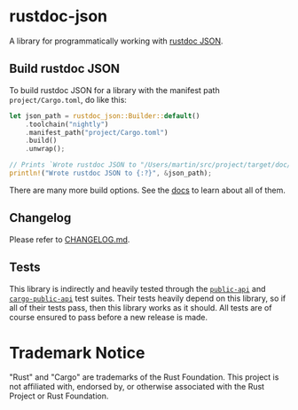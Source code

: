 # rustdoc-json

A library for programmatically working with [rustdoc JSON](https://github.com/rust-lang/rust/issues/76578).

## Build rustdoc JSON

To build rustdoc JSON for a library with the manifest path `project/Cargo.toml`, do like this:

```rust
let json_path = rustdoc_json::Builder::default()
    .toolchain("nightly")
    .manifest_path("project/Cargo.toml")
    .build()
    .unwrap();

// Prints `Wrote rustdoc JSON to "/Users/martin/src/project/target/doc/project.json"`
println!("Wrote rustdoc JSON to {:?}", &json_path);
```

There are many more build options. See the [docs](https://docs.rs/rustdoc-json/latest/rustdoc_json/struct.Builder.html) to learn about all of them.

## Changelog

Please refer to [CHANGELOG.md](https://github.com/cargo-public-api/cargo-public-api/blob/main/rustdoc-json/CHANGELOG.md).

## Tests

This library is indirectly and heavily tested through the [`public-api`](https://crates.io/crates/public-api) and [`cargo-public-api`](https://crates.io/crates/cargo-public-api) test suites. Their tests heavily depend on this library, so if all of their tests pass, then this library works as it should. All tests are of course ensured to pass before a new release is made.

# Trademark Notice

"Rust" and "Cargo" are trademarks of the Rust Foundation. This project is not affiliated with, endorsed by, or otherwise associated with the Rust Project or Rust Foundation.
